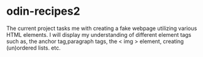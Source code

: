 # odin-recipes2
The current project tasks me with creating a fake webpage utilizing various HTML elements. I will display my understanding of different element tags such as, the anchor tag,paragraph tags, the < img > element, creating (un)ordered lists. etc.
